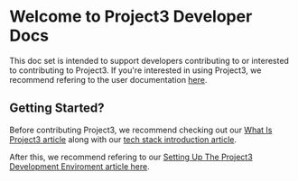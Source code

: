 # Welcome to Project3 Developer Docs
This doc set is intended to support developers contributing to or interested to contributing to Project3. If you're interested in using Project3, we recommend refering to the user documentation [here](../userDocs/home.md).

## Getting Started?

Before contributing Project3, we recommend checking out our [What Is Project3 article](../WhatIsProject3.md) along with our [tech stack introduction article](conceptual/Project3Stack.md).

After this, we recommend refering to our [Setting Up The Project3 Development Enviroment article here](task/basics/developmentEnv.md).